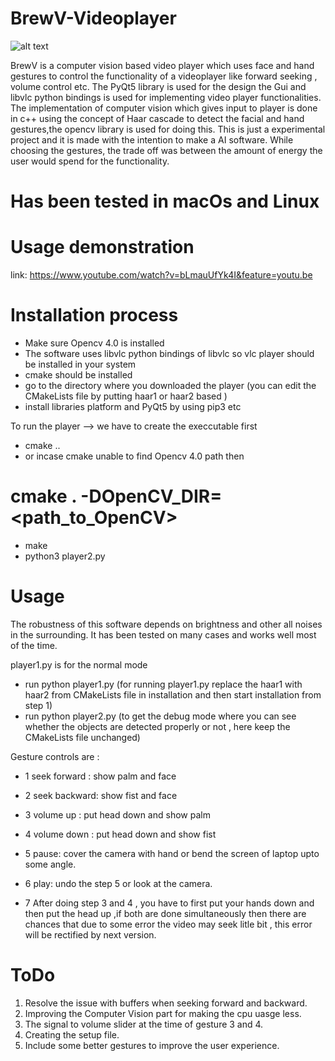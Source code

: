 # BrewV-Videoplayer

![alt text](https://i.imgur.com/07nvIKx.png)

BrewV is a computer vision based video player which uses face and hand gestures to control the functionality of a videoplayer like forward seeking , volume control etc.
The PyQt5 library is used for the design the Gui and libvlc python bindings is used for implementing video player functionalities.
The implementation of computer vision which gives input to player is done in c++ using the concept of Haar cascade to detect the facial and hand gestures,the opencv library is used for doing this. This is just a experimental project and it is made with the intention to make a AI software.
While choosing the gestures, the trade off was between the amount of energy the user would spend for the functionality.

# Has been tested in macOs and Linux

# Usage demonstration 
link: https://www.youtube.com/watch?v=bLmauUfYk4I&feature=youtu.be

# Installation process
* Make sure Opencv 4.0 is installed
* The software uses libvlc python bindings of libvlc so vlc player should be installed in your system
* cmake should be installed 
* go to the directory where you downloaded the player (you can edit the CMakeLists file by putting haar1 or haar2 based )
* install libraries platform and PyQt5 by using pip3 etc

To run the player --> we have to create the execcutable first

* cmake ..
* or incase cmake unable to find Opencv 4.0 path then
# cmake . -DOpenCV_DIR=<path_to_OpenCV>
* make
* python3 player2.py


# Usage 

The robustness of this software depends on brightness and other all noises in the surrounding. It has been tested on many cases and works well most of the time.

player1.py is for the normal mode

* run python player1.py  (for running player1.py replace the haar1 with haar2 from CMakeLists file in installation and then start installation from step 1)
* run python player2.py (to get the debug mode where you can see whether the objects are detected properly or not , here keep the CMakeLists file unchanged)

Gesture controls are : 
* 1 seek forward : show palm and face 
* 2 seek backward: show fist and face 
* 3 volume up : put head down and show palm
* 4 volume down : put head down and show fist
* 5 pause: cover the camera with hand or bend the screen of laptop upto some angle.
* 6 play: undo the step 5 or look at the camera.

* 7 After doing step 3 and 4 , you have to first put your hands down and then put the head up ,if both are done simultaneously then there are chances that due to some error the video may seek litle bit , this error will be rectified by next version.

# ToDo 
1. Resolve the issue with buffers when seeking forward and backward.
2. Improving the Computer Vision part for making the cpu uasge less.
3. The signal to volume slider at the time of gesture 3 and 4. 
4. Creating the setup file.
5. Include some better gestures to improve the user experience.
